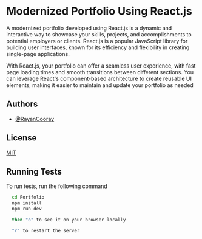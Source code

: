
# Modernized Portfolio Using React.js

A modernized portfolio developed using React.js is a dynamic and interactive way to showcase your skills, projects, and accomplishments to potential employers or clients. React.js is a popular JavaScript library for building user interfaces, known for its efficiency and flexibility in creating single-page applications.

With React.js, your portfolio can offer a seamless user experience, with fast page loading times and smooth transitions between different sections. You can leverage React's component-based architecture to create reusable UI elements, making it easier to maintain and update your portfolio as needed


## Authors

- [@RayanCooray](https://github.com/RayanCooray)


## License

[MIT](https://choosealicense.com/licenses/mit/)


## Running Tests

To run tests, run the following command

```bash
  cd Portfolio
  npm install
  npm run dev 

  then "o" to see it on your browser locally

  "r" to restart the server
```


